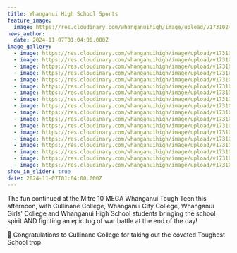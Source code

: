 ```yaml
---
title: Whanganui High School Sports
feature_image:
  image: https://res.cloudinary.com/whanganuihigh/image/upload/v1731024215/News/TT21.jpg
news_author:
  date: 2024-11-07T01:04:00.000Z
image_gallery:
  - image: https://res.cloudinary.com/whanganuihigh/image/upload/v1731024215/News/TT19.jpg
  - image: https://res.cloudinary.com/whanganuihigh/image/upload/v1731024215/News/TT14.jpg
  - image: https://res.cloudinary.com/whanganuihigh/image/upload/v1731024215/News/TT20.jpg
  - image: https://res.cloudinary.com/whanganuihigh/image/upload/v1731024213/News/TT17.jpg
  - image: https://res.cloudinary.com/whanganuihigh/image/upload/v1731024213/News/TT18.jpg
  - image: https://res.cloudinary.com/whanganuihigh/image/upload/v1731024212/News/TT12.jpg
  - image: https://res.cloudinary.com/whanganuihigh/image/upload/v1731024212/News/TT13.jpg
  - image: https://res.cloudinary.com/whanganuihigh/image/upload/v1731024212/News/TT11.jpg
  - image: https://res.cloudinary.com/whanganuihigh/image/upload/v1731024211/News/TT10.jpg
  - image: https://res.cloudinary.com/whanganuihigh/image/upload/v1731024210/News/TT9.jpg
  - image: https://res.cloudinary.com/whanganuihigh/image/upload/v1731024210/News/TT8.jpg
  - image: https://res.cloudinary.com/whanganuihigh/image/upload/v1731024209/News/TT16.jpg
  - image: https://res.cloudinary.com/whanganuihigh/image/upload/v1731024208/News/TT15.jpg
  - image: https://res.cloudinary.com/whanganuihigh/image/upload/v1731024207/News/TT4.jpg
  - image: https://res.cloudinary.com/whanganuihigh/image/upload/v1731024207/News/TT6.jpg
  - image: https://res.cloudinary.com/whanganuihigh/image/upload/v1731024207/News/TT5.jpg
  - image: https://res.cloudinary.com/whanganuihigh/image/upload/v1731024207/News/TT7.jpg
  - image: https://res.cloudinary.com/whanganuihigh/image/upload/v1731024205/News/TT1.jpg
show_in_slider: true
date: 2024-11-07T01:04:00.000Z
---
```

The fun continued at the Mitre 10 MEGA Whanganui Tough Teen this afternoon, with Cullinane College, Whanganui City College, Whanganui Girls' College and Whanganui High School students bringing the school spirit AND fighting an epic tug of war battle at the end of the day! 

📣 Congratulations to Cullinane College for taking out the coveted Toughest School trop
